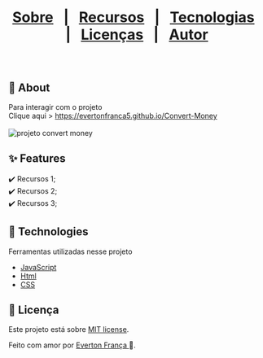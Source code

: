 
<h1>
<p align="center">
  <a href="#dart-about">Sobre</a> &#xa0; | &#xa0; 
  <a href="#sparkles-features">Recursos</a> &#xa0; | &#xa0;
  <a href="#rocket-technologies">Tecnologias</a> &#xa0; | &#xa0;
  <a href="#memo-license">Licenças</a> &#xa0; | &#xa0;
  <a href="https://github.com/evertonfranca5" target="_blank">Autor</a>
</p></h1>

<br>

## :dart: About ##

Para interagir com o projeto
<br>
Clique aqui > https://evertonfranca5.github.io/Convert-Money
<br>
<br>
![projeto convert money](https://github.com/evertonfranca5/Convert-Money/assets/159544981/99f34e7e-29ac-4921-b17d-e06abb298014)

## :sparkles: Features 


:heavy_check_mark: Recursos 1;\
:heavy_check_mark: Recursos 2;\
:heavy_check_mark: Recursos 3;

## :rocket: Technologies ##

Ferramentas utilizadas nesse projeto

- [JavaScript](https://developer.mozilla.org/pt-BR/docs/Web/JavaScript) 
- [Html](https://developer.mozilla.org/pt-BR/docs/Web/HTML/Element/html/)  
- [CSS](https://developer.mozilla.org/pt-BR/docs/Web/CSS)  


## :memo: Licença ##


Este projeto está sobre [MIT license](./LICENSE).

Feito com amor por [Everton França ](https://github.com/evertonfranca5) 🚀.



